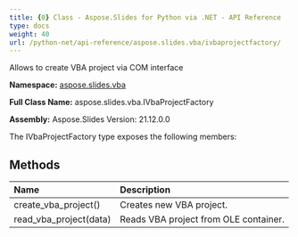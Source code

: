 ```yaml
---
title: {0} Class - Aspose.Slides for Python via .NET - API Reference
type: docs
weight: 40
url: /python-net/api-reference/aspose.slides.vba/ivbaprojectfactory/
---
```


Allows to create VBA project via COM interface

**Namespace:** [aspose.slides.vba](/python-net/api-reference/aspose.slides.vba/)

**Full Class Name:** aspose.slides.vba.IVbaProjectFactory

**Assembly:**  Aspose.Slides Version: 21.12.0.0

The IVbaProjectFactory type exposes the following members:
## **Methods**
|**Name**|**Description**|
| :- | :- |
|create_vba_project()|Creates new VBA project.|
|read_vba_project(data)|Reads VBA project from OLE container.|
